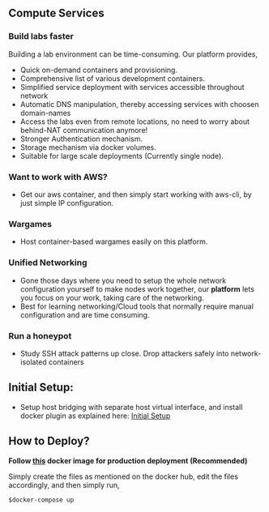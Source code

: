 ## Compute Services

### Build labs faster

Building a lab environment can be time-consuming.  Our platform provides,


- Quick on-demand containers and provisioning.
- Comprehensive list of various development containers.
- Simplified service deployment with services accessible throughout network
- Automatic DNS manipulation, thereby accessing services with choosen domain-names
- Access the labs even from remote locations, no need to worry about behind-NAT communication anymore!
- Stronger Authentication mechanism.
- Storage mechanism via docker volumes.
- Suitable for large scale deployments (Currently single node).

### Want to work with AWS?
- Get our aws container, and then simply start working with aws-cli, by just simple IP configuration.

### Wargames
- Host container-based wargames easily on this platform.

### Unified Networking
- Gone those days where you need to setup the whole network configuration yourself to make nodes work together, our **platform** lets you focus on your work, taking care of the networking.
- Best for learning networking/Cloud tools that normally require manual configuration and are time consuming.

### Run a honeypot
- Study SSH attack patterns up close. Drop attackers safely into network-isolated containers
## Initial Setup:
- Setup host bridging with separate host virtual interface, and install docker plugin as explained here: [Initial Setup](https://github.com/VaradBelwalkar/Compute-Services/blob/master/configure/setup.md)

## How to Deploy?
**Follow [this](https://hub.docker.com/r/varadbelwalkar/golang_server) docker image for production deployment (Recommended)**

Simply create the files as mentioned on the docker hub, edit the files accordingly, and then simply run,
```
$docker-compose up
```



